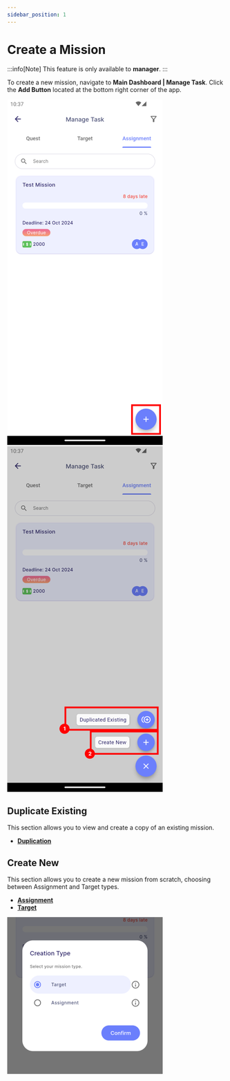 ```yaml
---
sidebar_position: 1
---
```


# Create a Mission

:::info[Note]
This feature is only available to **manager**.
:::

To create a new mission, navigate to **Main Dashboard | Manage Task**. Click the **Add Button** located at the bottom right corner of the app.

![Add Button 1](../../../../../../static/img/integration/vision/mi_creation/i-1.png)
![Add Button 2](../../../../../../static/img/integration/vision/mi_creation/i-2.png)

## Duplicate Existing

This section allows you to view and create a copy of an existing mission.

- [**Duplication**](duplication)

## Create New

This section allows you to create a new mission from scratch, choosing between Assignment and Target types.

- [**Assignment**](assignment)
- [**Target**](target)

![Creation Pop Up Dialog](../../../../../../static/img/integration/vision/mi_creation/i-3.png)
